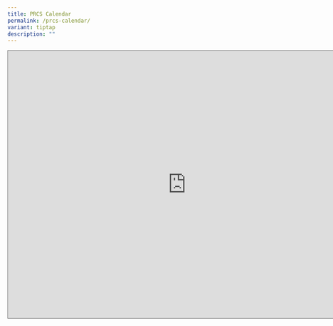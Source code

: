 ```yaml
---
title: PRCS Calendar
permalink: /prcs-calendar/
variant: tiptap
description: ""
---
```

<div class="iframe-wrapper">
<iframe style="border:solid 1px #777" height="600" width="800" allowfullscreen="true" frameborder="0" src="https://calendar.google.com/calendar/embed?height=600&amp;wkst=1&amp;ctz=Asia%2FSingapore&amp;bgcolor=%23ffffff&amp;title=PRCSS%20Public%20Calendar&amp;showPrint=0&amp;src=Y18zNzYzNmE0ZjUwMWRlMWNlNzZhNThlMDYzN2M4NzRmZDFmMDY1NzY2NmM2MTE3NzNkOWExMzg5YjAyMGI1ZDRkQGdyb3VwLmNhbGVuZGFyLmdvb2dsZS5jb20&amp;color=%23EF6C00"></iframe>
</div>
<p></p>